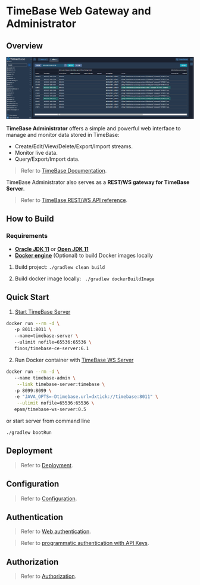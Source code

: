 # TimeBase Web Gateway and Administrator

## Overview 

![](img/web-admin.png)

**TimeBase Administrator** offers a simple and powerful web interface to manage and monitor data stored in TimeBase:

* Create/Edit/View/Delete/Export/Import streams.
* Monitor live data.
* Query/Export/Import data.

> Refer to [TimeBase Documentation](https://kb.timebase.info/community/development/tools/Web%20Admin/admin_guide).

TimeBase Administrator also serves as a **REST/WS gateway for TimeBase Server**. 

> Refer to [TimeBase REST/WS API reference](https://webadmin.timebase.info/api/v0/docs/index.html).

## How to Build

### Requirements

* **[Oracle JDK 11](https://docs.oracle.com/javase/11/docs/technotes/guides/install/install_overview.html)** or **[Open JDK 11](https://adoptopenjdk.net/)**
* **[Docker engine](https://docs.docker.com/engine/installation/)** (Optional) to build Docker images locally

1. Build project:
    ```./gradlew clean build```   
    
2. Build docker image locally:
    ``` ./gradlew dockerBuildImage```

## Quick Start 

1. [Start TimeBase Server](https://kb.timebase.info/community/overview/quick-start)
```bash
docker run --rm -d \ 
   -p 8011:8011 \ 
   --name=timebase-server \ 
   --ulimit nofile=65536:65536 \ 
   finos/timebase-ce-server:6.1
```
2. Run Docker container with [TimeBase WS Server](https://hub.docker.com/r/epam/timebase-ws-server)

```bash
docker run --rm -d \ 
   --name timebase-admin \
    --link timebase-server:timebase \ 
   -p 8099:8099 \ 
   -e "JAVA_OPTS=-Dtimebase.url=dxtick://timebase:8011" \
    --ulimit nofile=65536:65536 \
   epam/timebase-ws-server:0.5
```
or start server from command line

```
./gradlew bootRun
```

## Deployment 

> Refer to [Deployment](https://github.com/epam/TimebaseWS/tree/main/guide/deployment.md).

## Configuration 

> Refer to [Configuration](https://github.com/epam/TimebaseWS/blob/main/guide/configuration.md).

## Authentication 

> Refer to [Web authentication](https://github.com/epam/TimebaseWS/blob/main/guide/authentication/web-auth.md).

> Refer to [programmatic authentication with API Keys](https://github.com/epam/TimebaseWS/blob/main/guide/authentication/api-keys.md).

## Authorization 

> Refer to [Authorization](https://github.com/epam/TimebaseWS/tree/main/guide/authorization/authorization.md).

